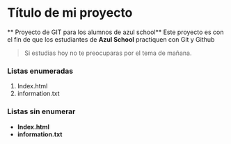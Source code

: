 # Título de mi proyecto

** Proyecto de GIT para los alumnos de azul school**
Este proyecto es con el fin de que los estudiantes de **Azul School** practiquen con Git y Github  

> Si estudias hoy no te preocuparas por el tema de mañana.

[//]:# (Listas enumerdas)
### Listas enumeradas
1. Index.html
2. information.txt
### Listas sin enumerar
[//]:# (Listas sin enumerar)
* **Index.html**
* **information.txt**